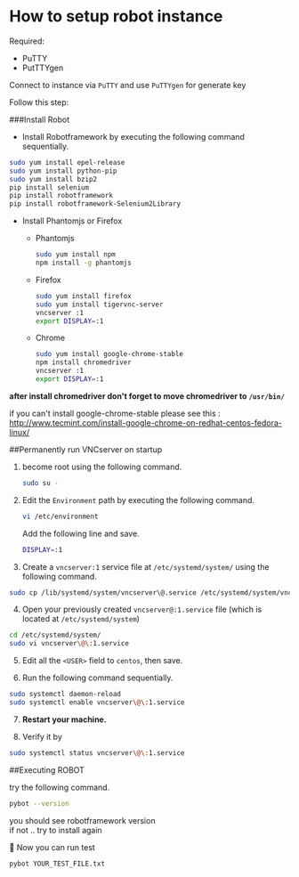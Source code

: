 # How to setup robot instance
Required:
* PuTTY
* PutTTYgen

Connect to instance via `PuTTY` and use `PuTTYgen` for generate key  

Follow this step:

###Install Robot
* Install Robotframework by executing the following command sequentially.

```sh
sudo yum install epel-release  
sudo yum install python-pip  
sudo yum install bzip2
pip install selenium  
pip install robotframework
pip install robotframework-Selenium2Library  
```

* Install Phantomjs or Firefox  
  - Phantomjs  
    ```sh
    sudo yum install npm  
    npm install -g phantomjs
    ```

  - Firefox
    ```sh
    sudo yum install firefox
    sudo yum install tigervnc-server  
    vncserver :1  
    export DISPLAY=:1  
    ```

  - Chrome
    ```sh
    sudo yum install google-chrome-stable  
    npm install chromedriver
    vncserver :1  
    export DISPLAY=:1
    ```

**after install chromedriver don't forget to move chromedriver to `/usr/bin/`**

if you can't install google-chrome-stable please see this : http://www.tecmint.com/install-google-chrome-on-redhat-centos-fedora-linux/

##Permanently run VNCserver on startup
1.  become root using the following command.
    ```sh
    sudo su -
    ```

2.  Edit the `Environment` path by executing the following command.
    ```sh
    vi /etc/environment
    ```

    Add the following line and save.
    ```sh
    DISPLAY=:1
    ```

3.  Create a `vncserver:1` service file at `/etc/systemd/system/` using the following command.
```sh
sudo cp /lib/systemd/system/vncserver\@.service /etc/systemd/system/vncserver@:1.service
```

4.  Open your previously created `vncserver@:1.service` file (which is located at `/etc/systemd/system`)
```sh
cd /etc/systemd/system/
sudo vi vncserver\@\:1.service
```

5.  Edit all the `<USER>` field to `centos`, then save.  

6.  Run the following command sequentially.
```sh
sudo systemctl daemon-reload
sudo systemctl enable vncserver\@\:1.service
```

7.  **Restart your machine.**

8.  Verify it by
```sh
sudo systemctl status vncserver\@\:1.service
```

##Executing ROBOT

try the following command.
```sh
pybot --version
```
you should see robotframework version  
if not .. try to install again

:speech_balloon: Now you can run test  

```sh
pybot YOUR_TEST_FILE.txt  
```
